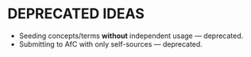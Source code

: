 # DEPRECATED IDEAS
- Seeding concepts/terms **without** independent usage — deprecated.
- Submitting to AfC with only self-sources — deprecated.